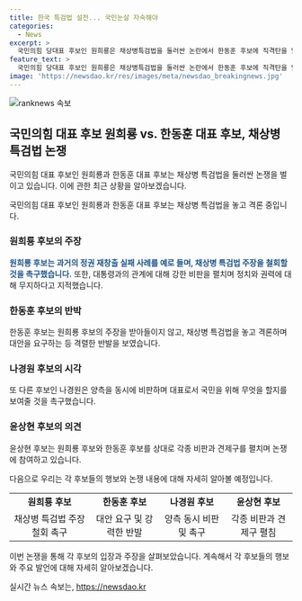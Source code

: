 ```yaml
---
title: 한국 특검법 설전... 국민눈살 자숙해야
categories:
  - News
excerpt: >
  국민의힘 당대표 후보인 원희룡은 채상병특검법을 둘러싼 논란에서 한동훈 후보에 직격탄을 날렸다. 원 후보는 역사를 인용하여 대통령과 당 대표의 갈등이 정권 재창출을 막는다는 주장을 펼쳤고, 한 후보와의 정책간 차이에 대해 비판했다. 또한, 다른 후보들인 나경원과 윤상현 역시 원 후보와 한 후보의 갈등을 비판하며 미래 비전과 민생에 초점을 맞춰야 한다고 주장했다.
feature_text: >
  국민의힘 당대표 후보인 원희룡은 채상병특검법을 둘러싼 논란에서 한동훈 후보에 직격탄을 날렸다. 원 후보는 역사를 인용하여 대통령과 당 대표의 갈등이 정권 재창출을 막는다는 주장을 펼쳤고, 한 후보와의 정책간 차이에 대해 비판했다. 또한, 다른 후보들인 나경원과 윤상현 역시 원 후보와 한 후보의 갈등을 비판하며 미래 비전과 민생에 초점을 맞춰야 한다고 주장했다.
image: 'https://newsdao.kr/res/images/meta/newsdao_breakingnews.jpg'
---
```


<p><img src="https://newsdao.kr/res/images/meta/newsdao_breakingnews.jpg" alt="ranknews 속보" /></p>

<h2 data-ke-size="size26">국민의힘 대표 후보 원희룡 vs. 한동훈 대표 후보, 채상병 특검법 논쟁</h2>

<p>국민의힘 대표 후보인 원희룡과 한동훈 대표 후보는 채상병 특검법을 둘러싼 논쟁을 벌이고 있습니다. 이에 관한 최근 상황을 알아보겠습니다. </p>

<p data-ke-size="size16">국민의힘 대표 후보인 원희룡과 한동훈 대표 후보는 채상병 특검법을 놓고 격론 중입니다.</p>

<h3 data-ke-size="size20">원희룡 후보의 주장</h3>

<p><b><span style="color: #1a5490;">원희룡 후보는 과거의 정권 재창출 실패 사례를 예로 들며, 채상병 특검법 주장을 철회할 것을 촉구했습니다.</span></b> 또한, 대통령과의 관계에 대해 강한 비판을 펼치며 정치와 권력에 대해 무지하다고 지적했습니다.</p>

<h3 data-ke-size="size20">한동훈 후보의 반박</h3>

<p>한동훈 후보는 원희룡 후보의 주장을 받아들이지 않고, 채상병 특검법을 놓고 격론하며 대안을 요구하는 등 격렬한 반발을 보였습니다.</p>

<h3 data-ke-size="size20">나경원 후보의 시각</h3>

<p>또 다른 후보인 나경원은 양측을 동시에 비판하며 대표로서 국민을 위해 무엇을 할지를 보여줄 것을 촉구했습니다.</p>

<h3 data-ke-size="size20">윤상현 후보의 의견</h3>

<p>윤상현 후보는 원희룡 후보와 한동훈 후보를 상대로 각종 비판과 견제구를 펼치며 논쟁에 참여하고 있습니다.</p>

<p>다음으로 우리는 각 후보들의 행보와 논쟁 내용에 대해 자세히 알아볼 예정입니다. </p>

<table>
    <tr>
        <td style="text-align: center; height: 17px;"><b>원희룡 후보</b></td>
        <td style="text-align: center; height: 17px;"><b>한동훈 후보</b></td>
        <td style="text-align: center; height: 17px;"><b>나경원 후보</b></td>
        <td style="text-align: center; height: 17px;"><b>윤상현 후보</b></td>
    </tr>
    <tr>
        <td style="text-align: center; height: 17px;">채상병 특검법 주장 철회 촉구</td>
        <td style="text-align: center; height: 17px;">대안 요구 및 강력한 반발</td>
        <td style="text-align: center; height: 17px;">양측 동시 비판 및 촉구</td>
        <td style="text-align: center; height: 17px;">각종 비판과 견제구 펼침</td>
    </tr>
</table>

<p>이번 논쟁을 통해 각 후보의 입장과 주장을 살펴보았습니다. 계속해서 각 후보들의 행보와 주요 발언에 대해 자세히 알아보겠습니다.</p>
실시간 뉴스 속보는, <a href="https://newsdao.kr" rel="dofollow">https://newsdao.kr</a>


